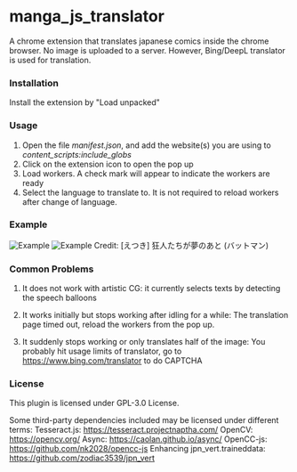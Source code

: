 # manga_js_translator
A chrome extension that translates japanese comics inside the chrome browser. No image is uploaded to a server.
However, Bing/DeepL translator is used for translation.

### Installation
Install the extension by "Load unpacked"

### Usage
1. Open the file *manifest.json*, and add the website(s) you are using to *content_scripts:include_globs* 
2. Click on the extension icon to open the pop up
3. Load workers. A check mark will appear to indicate the workers are ready
4. Select the language to translate to. It is not required to reload workers after change of language.

### Example
![Example](/../gh-pages/doc/example.gif)
![Example](/../gh-pages/doc/example.jpg)
Credit: [えつき] 狂人たちが夢のあと (バットマン)

### Common Problems
1. It does not work with artistic CG: 
it currently selects texts by detecting the speech balloons

2. It works initially but stops working after idling for a while: 
The translation page timed out, reload the workers from the pop up.

3. It suddenly stops working or only translates half of the image:
You probably hit usage limits of translator, go to https://www.bing.com/translator to do CAPTCHA 

### License
This plugin is licensed under GPL-3.0 License.

Some third-party dependencies included may be licensed under different terms: 
Tesseract.js: https://tesseract.projectnaptha.com/ 
OpenCV: https://opencv.org/ 
Async: https://caolan.github.io/async/ 
OpenCC-js: https://github.com/nk2028/opencc-js 
Enhancing jpn_vert.traineddata: https://github.com/zodiac3539/jpn_vert 